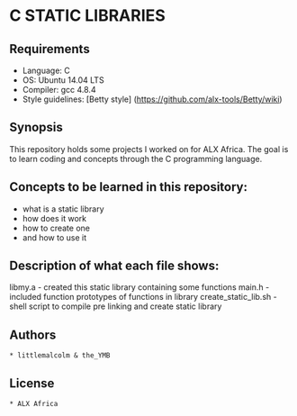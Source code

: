 # C STATIC LIBRARIES

## Requirements
* Language: C
* OS: Ubuntu 14.04 LTS
* Compiler: gcc 4.8.4
* Style guidelines: [Betty style] (https://github.com/alx-tools/Betty/wiki)

## Synopsis
This repository holds some projects I worked on for ALX Africa. The goal is to learn coding and concepts through the C programming language.

## Concepts to be learned in this repository:
* what is a static library
* how does it work
* how to create one
* and how to use it

## Description of what each file shows:
libmy.a
	- created this static library containing some functions
main.h
	- included function prototypes of functions in library
create_static_lib.sh
	- shell script to compile pre linking and create static library

## Authors
	* littlemalcolm & the_YMB

## License
	* ALX Africa
